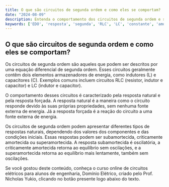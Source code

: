 ```yaml
---
title: O que são circuitos de segunda ordem e como eles se comportam?
date: "2024-08-09"
description: Entenda o comportamento dos circuitos de segunda ordem e suas características principais.
keywords: ['EDO', 'resposta', 'segunda', 'RLC', 'LC', 'constante', 'amortecida']
---
```


## O que são circuitos de segunda ordem e como eles se comportam?

Os circuitos de segunda ordem são aqueles que podem ser descritos por uma equação diferencial de segunda ordem. Esses circuitos geralmente contêm dois elementos armazenadores de energia, como indutores (L) e capacitores (C). Exemplos comuns incluem circuitos RLC (resistor, indutor e capacitor) e LC (indutor e capacitor).

O comportamento desses circuitos é caracterizado pela resposta natural e pela resposta forçada. A resposta natural é a maneira como o circuito responde devido às suas próprias propriedades, sem nenhuma fonte externa de energia. Já a resposta forçada é a reação do circuito a uma fonte externa de energia.

Os circuitos de segunda ordem podem apresentar diferentes tipos de respostas naturais, dependendo dos valores dos componentes e das condições iniciais. Essas respostas podem ser subamortecida, criticamente amortecida ou superamortecida. A resposta subamortecida é oscilatória, a criticamente amortecida retorna ao equilíbrio sem oscilações, e a superamortecida retorna ao equilíbrio mais lentamente, também sem oscilações.

Se você gostou deste conteúdo, conheça o curso online de circuitos elétricos para alunos de engenharia, Domínio Elétrico, criado pelo Prof. Nicholas Yukio, clicando no botão presente logo abaixo do texto.
